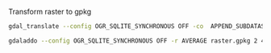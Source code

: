 

Transform raster to gpkg

```bash
gdal_translate --config OGR_SQLITE_SYNCHRONOUS OFF -co  APPEND_SUBDATASET=YES -co TILE_FORMAT=PNG_JPEG -a_srs EPSG:3763 -co RASTER_TABLE=ORTOS -of GPKG ortos_compress.tif raster.gpkg
```

```bash
gdaladdo --config OGR_SQLITE_SYNCHRONOUS OFF -r AVERAGE raster.gpkg 2 4 8 16 32 64 128 256
```
